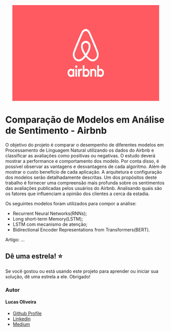 <p align="center">
  <img width="460" height="300" src="https://github.com/LucasOliveiraS/comparacao-modelos-analise-de-sentimento/blob/master/assets/logo.png">
</p>

# Comparação de Modelos em Análise de Sentimento - Airbnb

O objetivo do projeto é comparar o desempenho de diferentes modelos em Processamento de Linguagem Natural utilizando os dados do Airbnb e classificar as avaliações como positivas ou negativas.
O estudo deverá mostrar a performance  e comportamento dos modelo. Por conta disso, é possível observar as vantagens e desvantagens de cada algoritmo. Além de mostrar o custo benefício de cada aplicação. A arquitetura e configuração dos modelos serão detalhadamente descritas.
Um dos propósitos deste trabalho é fornecer uma compreensão mais profunda sobre os sentimentos das avaliações publicadas pelos usuários do Airbnb. Analisando quais são os fatores que influenciam a opinião dos clientes a cerca da estadia.

Os seguintes modelos foram utilizados para compor a análise:

- Recurrent Neural Networks(RNNs);
- Long short-term Memory(LSTM);
- LSTM com mecanismo de atenção;
- Bidirectional Encoder Representations from Transformers(BERT).

Artigo: ...

## Dê uma estrela! :star:

Se você gostou ou está usando este projeto para aprender ou iniciar sua solução, dê uma estrela a ele. Obrigado!

<h3>Autor</h3>
<h4>Lucas Oliveira</h4>

 <ul>
  <li><a href="https://github.com/LucasOliveiraS">Github Profile</a></li>
  <li><a href="https://www.linkedin.com/in/lucas-oliveira-492723127/">Linkedin</a></li>
  <li><a href="https://medium.com/@lucasoliveiras">Medium</a></li>
</ul>